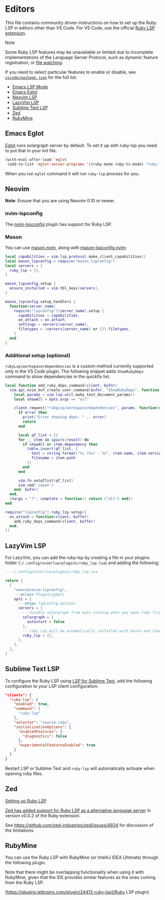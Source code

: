 # Editors

This file contains community driven instructions on how to set up the Ruby LSP in editors other than VS Code. For VS
Code, use the official [Ruby LSP extension](https://marketplace.visualstudio.com/items?itemName=Shopify.ruby-lsp).

> [!NOTE]
> Some Ruby LSP features may be unavailable or limited due to incomplete implementations of the Language Server
> Protocol, such as dynamic feature registration, or [file watching](https://github.com/Shopify/ruby-lsp/issues/1456).

If you need to select particular features to enable or disable, see
[`vscode/package.json`](vscode/package.json) for the full list.

<!-- When adding a new editor to the list, either link directly to a website containing the instructions or link to a
new H2 header in this file containing the instructions. -->

- [Emacs LSP Mode](https://emacs-lsp.github.io/lsp-mode/page/lsp-ruby-lsp/)
- [Emacs Eglot](#Emacs-Eglot)
- [Neovim LSP](#Neovim)
- [LazyVim LSP](#lazyvim-lsp)
- [Sublime Text LSP](#sublime-text-lsp)
- [Zed](#zed)
- [RubyMine](#RubyMine)

## Emacs Eglot

[Eglot](https://github.com/joaotavora/eglot) runs solargraph server by default. To set it up with ruby-lsp you need to
put that in your init file:
```el
(with-eval-after-load 'eglot
 (add-to-list 'eglot-server-programs '((ruby-mode ruby-ts-mode) "ruby-lsp")))
 ```

When you run `eglot` command it will run `ruby-lsp` process for you.

## Neovim

**Note**: Ensure that you are using Neovim 0.10 or newer.

### nvim-lspconfig

The [nvim-lspconfig](https://github.com/neovim/nvim-lspconfig/blob/master/lua/lspconfig/server_configurations/ruby_lsp.lua)
plugin has support for Ruby LSP.

### Mason

You can use [mason.nvim](https://github.com/williamboman/mason.nvim),
along with [mason-lspconfig.nvim](https://github.com/williamboman/mason-lspconfig.nvim):

```lua
local capabilities = vim.lsp.protocol.make_client_capabilities()
local mason_lspconfig = require("mason-lspconfig")
local servers = {
  ruby_lsp = {},
}

mason_lspconfig.setup {
  ensure_installed = vim.tbl_keys(servers),
}

mason_lspconfig.setup_handlers {
  function(server_name)
    require("lspconfig")[server_name].setup {
      capabilities = capabilities,
      on_attach = on_attach,
      settings = servers[server_name],
      filetypes = (servers[server_name] or {}).filetypes,
    }
  end
}
```

### Additional setup (optional)

`rubyLsp/workspace/dependencies` is a custom method currently supported only in the VS Code plugin.
The following snippet adds `ShowRubyDeps` command to show dependencies in the quickfix list.

```lua
local function add_ruby_deps_command(client, bufnr)
  vim.api.nvim_buf_create_user_command(bufnr, "ShowRubyDeps", function(opts)
    local params = vim.lsp.util.make_text_document_params()
    local showAll = opts.args == "all"

    client.request("rubyLsp/workspace/dependencies", params, function(error, result)
      if error then
        print("Error showing deps: " .. error)
        return
      end

      local qf_list = {}
      for _, item in ipairs(result) do
        if showAll or item.dependency then
          table.insert(qf_list, {
            text = string.format("%s (%s) - %s", item.name, item.version, item.dependency),
            filename = item.path
          })
        end
      end

      vim.fn.setqflist(qf_list)
      vim.cmd('copen')
    end, bufnr)
  end,
  {nargs = "?", complete = function() return {"all"} end})
end

require("lspconfig").ruby_lsp.setup({
  on_attach = function(client, buffer)
    add_ruby_deps_command(client, buffer)
  end,
})
```

## LazyVim LSP

For LazyVim, you can add the ruby-lsp by creating a file in your plugins folder (`~/.config/nvim/lua/plugins/ruby_lsp.lua`) and adding the following:

```lua
-- ~/.config/nvim/lua/plugins/ruby_lsp.lua

return {
  {
    "neovim/nvim-lspconfig",
    ---@class PluginLspOpts
    opts = {
      ---@type lspconfig.options
      servers = {
        -- disable solargraph from auto running when you open ruby files
        solargraph = {
          autostart = false
        },
        -- ruby_lsp will be automatically installed with mason and loaded with lspconfig
        ruby_lsp = {},
      },
    },
  },
}
```

## Sublime Text LSP

To configure the Ruby LSP using [LSP for Sublime Text](https://github.com/sublimelsp/LSP), add the following configuration to your LSP client configuration:

```json
"clients": {
  "ruby-lsp": {
    "enabled": true,
    "command": [
      "ruby-lsp"
    ],
    "selector": "source.ruby",
    "initializationOptions": {
      "enabledFeatures": {
        "diagnostics": false
      },
      "experimentalFeaturesEnabled": true
    }
  }
}
```

Restart LSP or Sublime Text and `ruby-lsp` will automatically activate when opening ruby files.

## Zed

[Setting up Ruby LSP](https://github.com/zed-industries/zed/blob/main/docs/src/languages/ruby.md#setting-up-ruby-lsp)

[Zed has added support for Ruby LSP as a alternative language server](https://github.com/zed-industries/zed/pull/11768) in version v0.0.2 of the Ruby extension.

See https://github.com/zed-industries/zed/issues/4834 for discussion of the limitations.

## RubyMine

You can use the Ruby LSP with RubyMine (or IntelliJ IDEA Ultimate) through the following plugin.

Note that there might be overlapping functionality when using it with RubyMine, given that the IDE provides similar features as the ones coming from the Ruby LSP.

[https://plugins.jetbrains.com/plugin/24413-ruby-lsp](Ruby LSP plugin)
